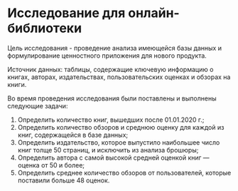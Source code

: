 # Исследование для онлайн-библиотеки

Цель исследования - проведение анализа имеющейся базы данных и формулирование ценностного приложения для нового продукта.

Источник данных: таблицы, содержащие ключевую информацию о книгах, авторах, издательствах, пользовательских оценках и обзорах на книги.

Во время проведения исследования были поставлены и выполнены следующие задачи:
1.	Определить количество книг, вышедших после 01.01.2020 г.;
2.	Определить количество обзоров и среднюю оценку для каждой из книг, содержащейся в базе данных;
3.	Определить издательство, которое выпустило наибольшее число книг толще 50 страниц, и исключить из анализа брошюры;
4.	Определить автора с самой высокой средней оценкой книг — оценка от 50 и более;
5.	Определить среднее количество обзоров от пользователей, которые поставили больше 48 оценок.

